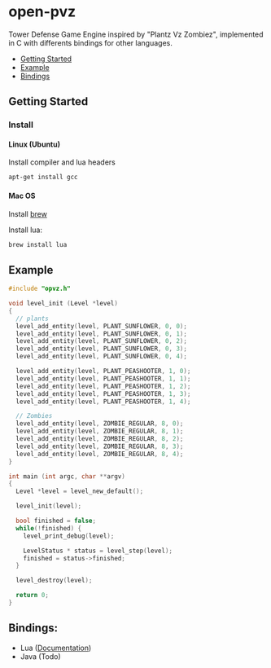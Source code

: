# open-pvz
Tower Defense Game Engine inspired by "Plantz Vz Zombiez", implemented in C with differents bindings for other languages.

- [Getting Started](#getting-started)
- [Example](#example)
- [Bindings](#bindings)

## Getting Started

### Install

#### Linux (Ubuntu)

Install compiler and lua headers

```bash
apt-get install gcc
```
#### Mac OS
Install [brew](https://brew.sh/)

Install lua:

```bash
brew install lua
```

## Example

```c
#include "opvz.h"

void level_init (Level *level)
{
  // plants
  level_add_entity(level, PLANT_SUNFLOWER, 0, 0);
  level_add_entity(level, PLANT_SUNFLOWER, 0, 1);
  level_add_entity(level, PLANT_SUNFLOWER, 0, 2);
  level_add_entity(level, PLANT_SUNFLOWER, 0, 3);
  level_add_entity(level, PLANT_SUNFLOWER, 0, 4);

  level_add_entity(level, PLANT_PEASHOOTER, 1, 0);
  level_add_entity(level, PLANT_PEASHOOTER, 1, 1);
  level_add_entity(level, PLANT_PEASHOOTER, 1, 2);
  level_add_entity(level, PLANT_PEASHOOTER, 1, 3);
  level_add_entity(level, PLANT_PEASHOOTER, 1, 4);

  // Zombies
  level_add_entity(level, ZOMBIE_REGULAR, 8, 0);
  level_add_entity(level, ZOMBIE_REGULAR, 8, 1);
  level_add_entity(level, ZOMBIE_REGULAR, 8, 2);
  level_add_entity(level, ZOMBIE_REGULAR, 8, 3);
  level_add_entity(level, ZOMBIE_REGULAR, 8, 4);
}

int main (int argc, char **argv)
{
  Level *level = level_new_default();

  level_init(level);

  bool finished = false;
  while(!finished) {
    level_print_debug(level);

    LevelStatus * status = level_step(level);
    finished = status->finished;
  }

  level_destroy(level);

  return 0;
}
```

## Bindings:
 * Lua ([Documentation](doc/lua.md))
 * Java (Todo)
